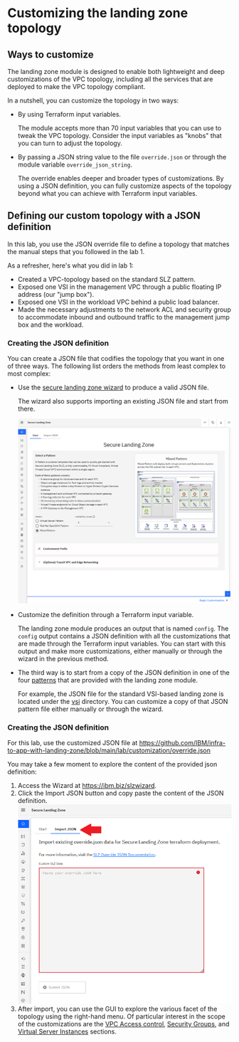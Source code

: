 # Customizing the landing zone topology

## Ways to customize

The landing zone module is designed to enable both lightweight and deep customizations of the VPC topology, including all the services that are deployed to make the VPC topology compliant.

In a nutshell, you can customize the topology in two ways:

- By using Terraform input variables.

    The module accepts more than 70 input variables that you can use to tweak the VPC topology. Consider the input variables as "knobs" that you can turn to adjust the topology.
- By passing a JSON string value to the file `override.json` or through the module variable `override_json_string`.

    The override enables deeper and broader types of customizations. By using a JSON definition, you can fully customize aspects of the topology beyond what you can achieve with Terraform input variables.

## Defining our custom topology with a JSON definition

In this lab, you use the JSON override file to define a topology that matches the manual steps that you followed in the lab 1.

As a refresher, here's what you did in lab 1:

- Created a VPC-topology based on the standard SLZ pattern.
- Exposed one VSI in the management VPC through a public floating IP address (our "jump box").
- Exposed one VSI in the workload VPC behind a public load balancer.
- Made the necessary adjustments to the network ACL and security group to accommodate inbound and outbound traffic to the management jump box and the workload.

### Creating the JSON definition

You can create a JSON file that codifies the topology that you want in one of three ways. The following list orders the methods from least complex to most complex:

- Use the [secure landing zone wizard](https://ibm.biz/slzwizard) to produce a valid JSON file.

    The wizard also supports importing an existing JSON file and start from there.

    ![screenshot of the secure landing zone wizard](../images/part-2/cdbc891686d226024c1d5da0aef003a858508460.png)
- Customize the definition through a Terraform input variable.

    The landing zone module produces an output that is named `config`. The `config` output contains a JSON definition with all the customizations that are made through the Terraform input variables. You can start with this output and make more customizations, either manually or through the wizard in the previous method.
- The third way is to start from a copy of the JSON definition in one of the four [patterns](https://github.com/terraform-ibm-modules/terraform-ibm-landing-zone/tree/main/patterns) that are provided with the landing zone module.

    For example, the JSON file for the standard VSI-based landing zone is located under the [vsi](https://github.com/terraform-ibm-modules/terraform-ibm-landing-zone/blob/main/patterns/vsi/override.json) directory. You can customize a copy of that JSON pattern file either manually or through the wizard.

### Creating the JSON definition

For this lab, use the customized JSON file at https://github.com/IBM/infra-to-app-with-landing-zone/blob/main/lab/customization/override.json

You may take a few moment to explore the content of the provided json definition:
  1. Access the Wizard at <https://ibm.biz/slzwizard>. 
  1. Click the Import JSON button and copy paste the content of the JSON definition.
    ![](../images/part-2/override-gui.png)
  1. After import, you can use the GUI to explore the various facet of the topology using the right-hand menu. Of particular interest in the scope of the customizations are the [VPC Access control](https://slz-gui.15z7evpngrsf.us-south.codeengine.appdomain.cloud/nacls), [Security Groups](https://slz-gui.15z7evpngrsf.us-south.codeengine.appdomain.cloud/securityGroups), and [Virtual Server Instances](https://slz-gui.15z7evpngrsf.us-south.codeengine.appdomain.cloud/vsi) sections. 